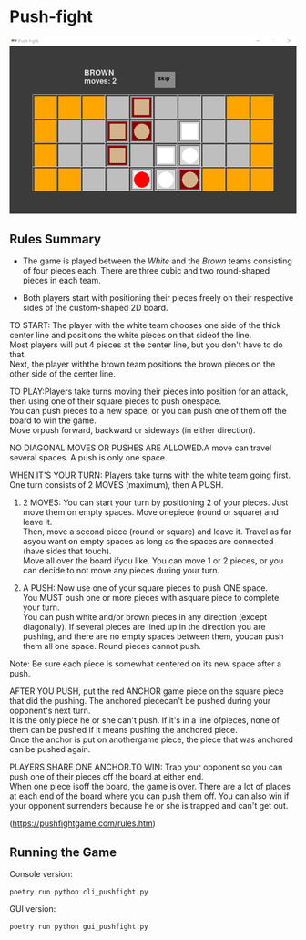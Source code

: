 # Push-fight

![push-fight](screenshot.png)

## Rules Summary

- The game is played between the _White_ and the _Brown_ teams consisting of four pieces each. There are three cubic and two round-shaped pieces in each team.

- Both players start with positioning their pieces freely on their respective sides of the custom-shaped 2D board.



TO START: The player with the white team chooses one side of the thick center line and positions the white pieces on that sideof the line.  
Most players will put 4 pieces at the center line, but you don't have to do that.  
Next, the player withthe brown team positions the brown pieces on the other side of the center line.

TO PLAY:Players take turns moving their pieces into position for an attack, then using one of their square pieces to push onespace.  
You can push pieces to a new space, or you can push one of them off the board to win the game.  
Move orpush forward, backward or sideways (in either direction).  

NO DIAGONAL MOVES OR PUSHES ARE ALLOWED.A move can travel several spaces. A push is only one space.

WHEN IT'S YOUR TURN: Players take turns with the white team going first. One turn consists of 2 MOVES (maximum), then A PUSH.

1) 2 MOVES: You can start your turn by positioning 2 of your pieces.  Just move them on empty spaces.  Move onepiece (round or square) and leave it.  
Then, move a second piece (round or square) and leave it.  Travel as far asyou want on empty spaces as long as the spaces are connected (have sides that touch).  
Move all over the board ifyou like.  You can move 1 or 2 pieces, or you can decide to not move any pieces during your turn.

2) A PUSH: Now use one of your square pieces to push ONE space.  
You MUST push one or more pieces with asquare piece to complete your turn.  
You can push white and/or brown pieces in any direction (except diagonally).
If several pieces are lined up in the direction you are pushing, and there are no empty spaces between them, youcan push them all one space. 
Round pieces cannot push.

Note: Be sure each piece is somewhat centered on its new space after a push.

AFTER YOU PUSH, put the red ANCHOR game piece on the square piece that did the pushing.  The anchored piececan't be pushed during your opponent's next turn.  
It is the only piece he or she can't push. If it's in a line ofpieces, none of them can be pushed if it means pushing the anchored piece.  
Once the anchor is put on anothergame piece, the piece that was anchored can be pushed again.  

PLAYERS SHARE ONE ANCHOR.TO WIN: Trap your opponent so you can push one of their pieces off the board at either end.  
When one piece isoff the board, the game is over.  There are a lot of places at each end of the board where you can push them off.
You can also win if your opponent surrenders because he or she is trapped and can't get out.

(https://pushfightgame.com/rules.htm)


## Running the Game

Console version:

```shell
poetry run python cli_pushfight.py
```

GUI version:

```shell
poetry run python gui_pushfight.py
```
